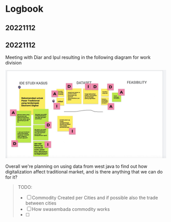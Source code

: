 # Logbook

## 20221112



## 20221112

Meeting with Diar and Ipul resulting in the following diagram for work division

![pembagian tugas](res/20221112-DataCollection.jpeg)

Overall we're planning on using data from west java to find out how digitalization affect traditional market, and is there anything that we can do for it?

> TODO:
> - [ ] Commodity Created per Cities and if possible also the trade between cities
> - [ ] How swasembada commodity works
> - [ ] 